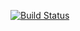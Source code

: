 [![Build Status](https://travis-ci.org/viniazvd/kaya-server-side.svg?branch=master)](https://travis-ci.org/viniazvd/kaya-server-side)